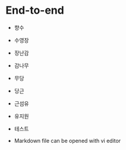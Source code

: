 # End-to-end

- 향수
- 수영장
- 장난감
- 감나무
- 무당
- 당근
- 근섬유
- 유지원


- 테스트
- Markdown file can be opened with vi editor
